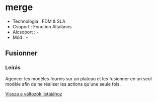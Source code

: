 # merge

* Technológia : FDM & SLA
* Csoport : Fonction Általános
* Alcsoport : -
* Mód : - 

## Fusionner

### Leírás

Agencer les modèles fournis sur un plateau et les fusionner en un seul modèle afin de ne réaliser les actions qu'une seule fois.

[Vissza a változók listájához](variable_list.md)

